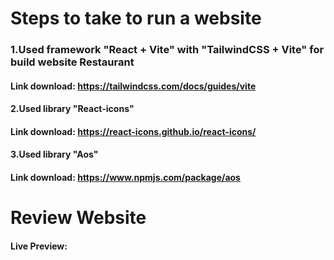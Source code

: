 # Steps to take to run a website
### 1.Used framework "React + Vite" with "TailwindCSS + Vite" for build website Restaurant
#### Link download: https://tailwindcss.com/docs/guides/vite
#### 2.Used library "React-icons"
#### Link download: https://react-icons.github.io/react-icons/
#### 3.Used library "Aos"
#### Link download: https://www.npmjs.com/package/aos
# Review Website
#### Live Preview: 

